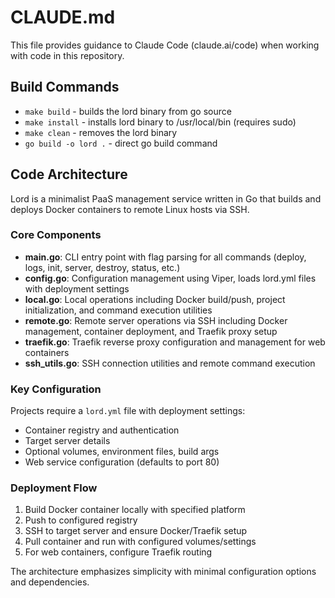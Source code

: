 # CLAUDE.md

This file provides guidance to Claude Code (claude.ai/code) when working with code in this repository.

## Build Commands

- `make build` - builds the lord binary from go source
- `make install` - installs lord binary to /usr/local/bin (requires sudo)
- `make clean` - removes the lord binary
- `go build -o lord .` - direct go build command

## Code Architecture

Lord is a minimalist PaaS management service written in Go that builds and deploys Docker containers to remote Linux hosts via SSH.

### Core Components

- **main.go**: CLI entry point with flag parsing for all commands (deploy, logs, init, server, destroy, status, etc.)
- **config.go**: Configuration management using Viper, loads lord.yml files with deployment settings
- **local.go**: Local operations including Docker build/push, project initialization, and command execution utilities
- **remote.go**: Remote server operations via SSH including Docker management, container deployment, and Traefik proxy setup
- **traefik.go**: Traefik reverse proxy configuration and management for web containers
- **ssh_utils.go**: SSH connection utilities and remote command execution

### Key Configuration

Projects require a `lord.yml` file with deployment settings:
- Container registry and authentication
- Target server details
- Optional volumes, environment files, build args
- Web service configuration (defaults to port 80)

### Deployment Flow

1. Build Docker container locally with specified platform
2. Push to configured registry
3. SSH to target server and ensure Docker/Traefik setup
4. Pull container and run with configured volumes/settings
5. For web containers, configure Traefik routing

The architecture emphasizes simplicity with minimal configuration options and dependencies.